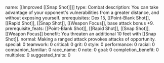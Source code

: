 name: [[Improved [[Snap Shot]]]]
type: Combat
description: You can take advantage of your opponent's vulnerabilities from a greater distance, and without exposing yourself.
prerequisites: Dex 15, [[Point-Blank Shot]], [[Rapid Shot]], [[Snap Shot]], [[Weapon Focus]], base attack bonus +9.
prerequisite_feats: [[Point-Blank Shot]], [[Rapid Shot]], [[Snap Shot]], [[Weapon Focus]]
benefit: You threaten an additional 10 feet with [[Snap Shot]].
normal: Making a ranged attack provokes attacks of opportunity.
special: 0
teamwork: 0
critical: 0
grit: 0
style: 0
performance: 0
racial: 0
companion_familiar: 0
race_name: 0
note: 0
goal: 0
completion_benefit: 0
multiples: 0
suggested_traits: 0
